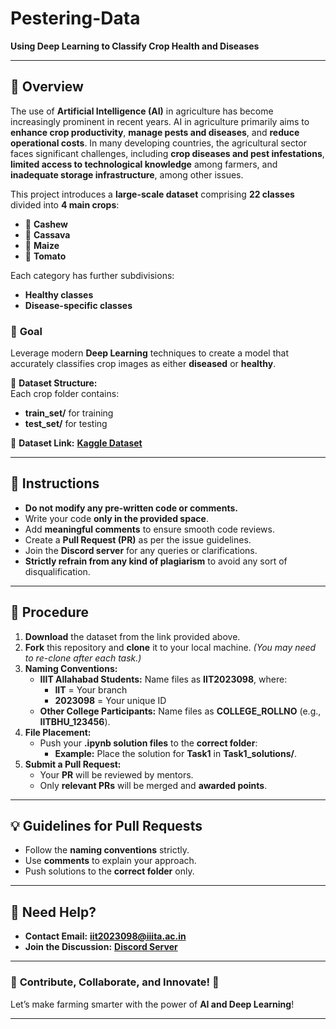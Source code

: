 # **Pestering-Data**  
**Using Deep Learning to Classify Crop Health and Diseases**  

---

## 🚀 **Overview**  
The use of **Artificial Intelligence (AI)** in agriculture has become increasingly prominent in recent years. AI in agriculture primarily aims to **enhance crop productivity**, **manage pests and diseases**, and **reduce operational costs**. In many developing countries, the agricultural sector faces significant challenges, including **crop diseases and pest infestations**, **limited access to technological knowledge** among farmers, and **inadequate storage infrastructure**, among other issues.  

This project introduces a **large-scale dataset** comprising **22 classes** divided into **4 main crops**:  
- 🌰 **Cashew**  
- 🥔 **Cassava**  
- 🌽 **Maize**  
- 🍅 **Tomato**  

Each category has further subdivisions:  
- **Healthy classes**  
- **Disease-specific classes**  

### 🎯 **Goal**  
Leverage modern **Deep Learning** techniques to create a model that accurately classifies crop images as either **diseased** or **healthy**.  

📂 **Dataset Structure:**  
Each crop folder contains:  
- **train_set/** for training  
- **test_set/** for testing  

🔗 **Dataset Link:** [**Kaggle Dataset**](https://kaggle.com/datasets/70386cefea61cfef7efab20c1a430a79a734ef495661efc02b2630b98d8cafc7)  

---

## 📜 **Instructions**  

- **Do not modify any pre-written code or comments.**  
- Write your code **only in the provided space**.  
- Add **meaningful comments** to ensure smooth code reviews.  
- Create a **Pull Request (PR)** as per the issue guidelines.  
- Join the **Discord server** for any queries or clarifications.  
- **Strictly refrain from any kind of plagiarism** to avoid any sort of disqualification.  

---

## 🔄 **Procedure**  

1. **Download** the dataset from the link provided above.  
2. **Fork** this repository and **clone** it to your local machine. *(You may need to re-clone after each task.)*  
3. **Naming Conventions:**  
   - **IIIT Allahabad Students:** Name files as **IIT2023098**, where:  
     - **IIT** = Your branch  
     - **2023098** = Your unique ID  
   - **Other College Participants:** Name files as **COLLEGE_ROLLNO** (e.g., **IITBHU_123456**).  
4. **File Placement:**  
   - Push your **.ipynb solution files** to the **correct folder**:  
     - **Example:** Place the solution for **Task1** in **Task1_solutions/**.  
5. **Submit a Pull Request:**  
   - Your **PR** will be reviewed by mentors.  
   - Only **relevant PRs** will be merged and **awarded points**.  

---

## 💡 **Guidelines for Pull Requests**  

- Follow the **naming conventions** strictly.  
- Use **comments** to explain your approach.  
- Push solutions to the **correct folder** only.  

---

## 💬 **Need Help?**  

- **Contact Email:** [**iit2023098@iiita.ac.in**](mailto:iit2023098@iiita.ac.in)  
- **Join the Discussion:** [**Discord Server**](https://discord.gg/bnGquU7C)  

---

### 🔧 **Contribute, Collaborate, and Innovate!** 🚀  
Let’s make farming smarter with the power of **AI and Deep Learning**!  

---  
